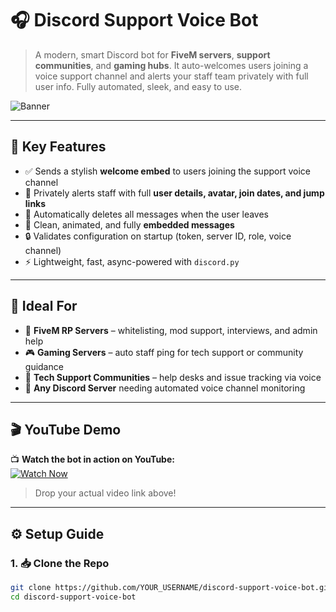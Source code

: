 # 🎧 Discord Support Voice Bot

> A modern, smart Discord bot for **FiveM servers**, **support communities**, and **gaming hubs**. It auto-welcomes users joining a voice support channel and alerts your staff team privately with full user info. Fully automated, sleek, and easy to use.

![Banner](https://cdn.discordapp.com/attachments/1338114250161524787/1368695350835282070/GIF1.gif)

---

## 📌 Key Features

- ✅ Sends a stylish **welcome embed** to users joining the support voice channel
- 🚨 Privately alerts staff with full **user details, avatar, join dates, and jump links**
- 🧹 Automatically deletes all messages when the user leaves
- 🎨 Clean, animated, and fully **embedded messages**
- 🔒 Validates configuration on startup (token, server ID, role, voice channel)
- ⚡ Lightweight, fast, async-powered with `discord.py`

---

## 🧠 Ideal For

- 🚓 **FiveM RP Servers** – whitelisting, mod support, interviews, and admin help
- 🎮 **Gaming Servers** – auto staff ping for tech support or community guidance
- 🧰 **Tech Support Communities** – help desks and issue tracking via voice
- 💬 **Any Discord Server** needing automated voice channel monitoring

---

## 🎬 YouTube Demo

📺 **Watch the bot in action on YouTube:**  
[![Watch Now](https://img.shields.io/badge/Watch%20on-YouTube-red?style=for-the-badge&logo=youtube)](https://your-youtube-link.com)

> Drop your actual video link above!

---

## ⚙️ Setup Guide

### 1. 📥 Clone the Repo

```bash
git clone https://github.com/YOUR_USERNAME/discord-support-voice-bot.git
cd discord-support-voice-bot
